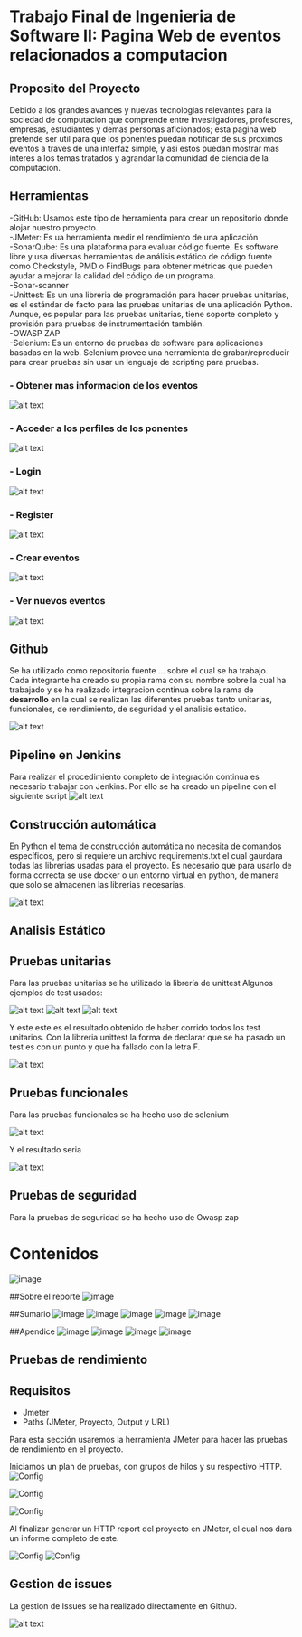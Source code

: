 # Trabajo Final de Ingenieria de Software II: Pagina Web de eventos relacionados a computacion

## Proposito del Proyecto
Debido a los grandes avances y nuevas tecnologias relevantes para la sociedad de computacion que comprende entre investigadores, profesores, empresas, estudiantes y demas personas aficionados; esta pagina web pretende ser util para que los ponentes puedan notificar de sus proximos eventos a traves de una interfaz simple, y asi estos puedan mostrar mas interes a los temas tratados y agrandar la comunidad de ciencia de la computacion.

## Herramientas

-GitHub: Usamos este tipo de herramienta para crear un repositorio donde alojar nuestro proyecto.<br>
-JMeter: Es ua herramienta medir el rendimiento de una aplicación<br>
-SonarQube: Es una plataforma para evaluar código fuente. Es software libre y usa diversas herramientas de análisis estático de código fuente como Checkstyle, PMD o FindBugs para obtener métricas que pueden ayudar a mejorar la calidad del código de un programa.<br>
-Sonar-scanner <br>
-Unittest: Es un una libreria de programación para hacer pruebas unitarias, es el estándar de facto para las pruebas unitarias de una aplicación Python. Aunque, es popular para las pruebas unitarias, tiene soporte completo y provisión para pruebas de instrumentación también. <br>
-OWASP ZAP <br>
-Selenium: Es un entorno de pruebas de software para aplicaciones basadas en la web. Selenium provee una herramienta de grabar/reproducir para crear pruebas sin usar un lenguaje de scripting para pruebas. <br>


### - Obtener mas informacion de los eventos

![alt text](Images/eventos.PNG "Title")

### - Acceder a los perfiles de los ponentes

![alt text](Images/perfil.PNG "Title")

### - Login

![alt text](Images/login.PNG "Title")

### - Register

![alt text](Images/sign_up.png "Registrar")

### - Crear eventos

![alt text](Images/crear_evento_template.png "Crear evento")

### - Ver nuevos eventos

![alt text](Images/nuevos_eventos.png "Ver nuevos eventos")

  
## Github
Se ha utilizado como repositorio fuente ... sobre el cual se ha trabajo.  
Cada integrante ha creado su propia rama con su nombre sobre la cual ha trabajado y se ha realizado integracion continua sobre la rama de **desarrollo** en la cual se realizan las diferentes pruebas tanto unitarias, funcionales, de rendimiento, de seguridad y el analisis estatico.

![alt text](Images/github_branches.png "Github branches")

## Pipeline en Jenkins
Para realizar el procedimiento completo de integración continua es necesario trabajar con Jenkins. Por ello se ha creado un pipeline con el siguiente script
![alt text](Images/pipeline_jenkins.png "Pipeline jenkins")

## Construcción automática
En Python el tema de construcción automática no necesita de comandos específicos, pero si requiere un archivo requirements.txt el cual gaurdara todas las librerias usadas para el proyecto. Es necesario que para usarlo de forma correcta se use docker o un entorno virtual en python, de manera que solo se almacenen las librerias necesarias.

![alt text](Images/test/requirements.png "Requirements")

## Analisis Estático
## Pruebas unitarias
Para las pruebas unitarias se ha utilizado la librería de unittest
Algunos ejemplos de test usados: 

![alt text](Images/test/test_usuario.png "Test usuario")
![alt text](Images/test/test_evento.png "Test evento")
![alt text](Images/test/test_tema.png "Test tema")

Y este este es el resultado obtenido de haber corrido todos los test unitarios. Con la libreria unittest la forma de declarar que se ha pasado un test es con un punto y que ha fallado con la letra F.  

![alt text](Images/test/test_model_rpta.png "Test tema")

## Pruebas funcionales
Para las pruebas funcionales se ha hecho uso de selenium  

![alt text](Images/test/test_create_evento_codigo.png "Test funcional create evento")

Y el resultado seria  

![alt text](Images/test/test_create_evento.png "Test funcional create evento")

## Pruebas de seguridad
Para la pruebas de seguridad se ha hecho uso de Owasp zap
# Contenidos
![image](Images/owasp1.png) 

##Sobre el reporte
![image](Images/owasp2.png) 

##Sumario
![image](Images/owasp3.png)
![image](Images/owasp4.png)
![image](Images/owasp5.png) 
![image](Images/owasp6.png) 
![image](Images/owasp7.png) 

##Apendice
![image](Images/owasp8.png)
![image](Images/owasp9.png)
![image](Images/owasp10.png)
![image](Images/owasp11.png) 

## Pruebas de rendimiento
## Requisitos

- Jmeter
- Paths (JMeter, Proyecto, Output y URL)

Para esta sección usaremos la herramienta JMeter para hacer las pruebas de rendimiento en el proyecto. 

Iniciamos un plan de pruebas, con grupos de hilos y su respectivo HTTP.
![Config](Images/jmeterlogin_peti.jpg)

![Config](Images/jmeter_AR.jpg)

![Config](Images/jmeter_RA.jpg)

Al finalizar generar un HTTP report del proyecto en JMeter, el cual nos dara un informe completo de este. 

![Config](Images/report.png)
![Config](Images/report2.png)


## Gestion de issues  
La gestion de Issues se ha realizado directamente en Github. 

![alt text](Images/test/issues.png "Issues")
